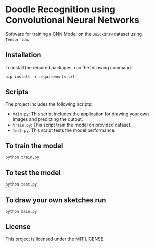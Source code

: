 # Doodle Recognition using Convolutional Neural Networks

Software for training a CNN Model on the `Quickdraw` dataset using `Tensorflow`. 

## Installation

To install the required packages, run the following command:

```
pip install -r requirements.txt
```

## Scripts

The project includes the following scripts:

- `main.py`: This script includes the application for drawing your own images and predicting the output.
- `train.py`: This script train the model on provided dataset.
- `test.py`: This script tests the model performance.

## To train the model
```
python train.py
```

## To test the model
```
python test.py
```

## To draw your own sketches run
```
python main.py
```

## License

This project is licensed under the [MIT LICENSE](LICENSE.md).
